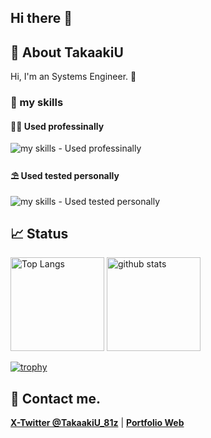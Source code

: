 ## Hi there 👋

## 🤖 About TakaakiU
Hi, I'm an Systems Engineer. 🤝

### 🌱 my skills

#### 👨‍💻 Used professinally
<img alt="my skills - Used professinally" src="https://skillicons.dev/icons?theme=light&perline=8&i=cs,c,cpp,py,dotnet,mysql,powershell,bash,azure,vscode,visualstudio,windows,linux,redhat" />

#### ⛱ Used tested personally
<img alt="my skills - Used tested personally" src="https://skillicons.dev/icons?theme=light&perline=8&i=html,css,java,js,jquery,php,dart,swift,flutter,qt,git,github,gitlab,nodejs,npm,docker,kubernetes,cloudflare,eclipse,apple,ubuntu,debian,wordpress,notion,md,latex" />

## 📈 Status
<p align="left"> 
  <img alt="Top Langs" height="150px" src="https://github-readme-stats.vercel.app/api/top-langs/?username=takaakiu&layout=compact&show_icons=true" />
  <img alt="github stats" height="150px" src="https://github-readme-stats.vercel.app/api?username=takaakiu" />
</p>

[![trophy](https://github-profile-trophy.vercel.app/?username=takaakiu&margin-w=5)](https://github.com/takaakiu/)

## 📨 Contact me.

**[X-Twitter @TakaakiU_81z](https://x.com/takaakiu_81z)** | **[Portfolio Web](https://takaakiu/github.io)**

<!--
**TakaakiU/TakaakiU** is a ✨ _special_ ✨ repository because its `README.md` (this file) appears on your GitHub profile.

Here are some ideas to get you started:

- 🔭 I’m currently working on ...
- 🌱 I’m currently learning ...
- 👯 I’m looking to collaborate on ...
- 🤔 I’m looking for help with ...
- 💬 Ask me about ...
- 📫 How to reach me: ...
- 😄 Pronouns: ...
- ⚡ Fun fact: ...
-->
